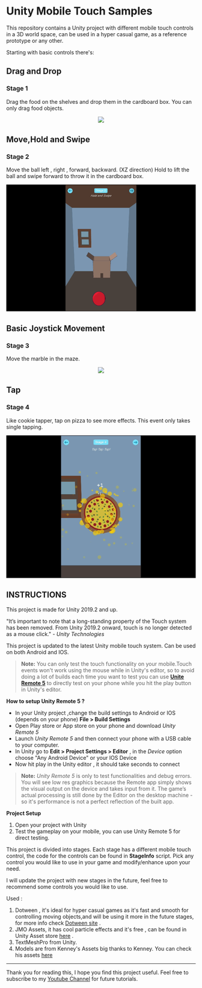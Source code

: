 ﻿# Unity Mobile Touch Samples

This repository contains a Unity project with different mobile touch controls in a 3D world space, can be used in a hyper casual game, as a reference prototype or any other.

Starting with basic controls there's: 
## Drag and Drop

### Stage 1
Drag the food on the shelves and drop them in the cardboard box. You can only drag food objects.
<p align="center"> 
    <img src="./res/stage1.gif">
</p>

## Move,Hold and Swipe

### Stage 2
Move the ball left , right , forward, backward. (XZ direction)
Hold to lift the ball and swipe forward to throw it in the cardboard box.
<p align="center"> 
    <img src="./res/stage2.gif">
</p>

## Basic Joystick Movement

### Stage 3
Move the marble in the maze.
<p align="center"> 
    <img src="./res/stage3.gif">
</p>

## Tap 
### Stage 4
Like cookie tapper, tap on pizza to see more effects. This event only takes single tapping.
<p align="center"> 
    <img src="./res/stage4.gif">
</p>

##  INSTRUCTIONS

This project is made for Unity 2019.2 and up.

"It’s important to note that a long-standing property of the Touch system has been removed. From Unity 2019.2 onward, touch is no longer detected as a mouse click." - *Unity Technologies*

This project is updated to the latest Unity mobile touch system. Can be used on both Android and IOS.


>**Note:**  You can only test the touch functionality on your mobile.Touch events won't work using the mouse while in Unity's editor, so to avoid doing a lot of builds each time you want to test you can use **[Unite Remote 5](https://docs.unity3d.com/Manual/UnityRemote5.html)** to directly test on your phone while you hit the play button in Unity's editor.

**How to setup Unity Remote 5 ?**
- In your Unity project ,change the build settings to Android or IOS (depends on your phone) **File > Build Settings**
- Open Play store or App store on your phone and download *Unity Remote 5*
- Launch *Unity Remote 5* and then connect your phone with a USB cable to your computer.
- In Unity go to **Edit > Project Settings > Editor** , in the *Device* option choose "Any Android Device" or your IOS Device
- Now hit play in the Unity editor , it should take seconds to connect

>**Note:**  *Unity Remote 5* is only to test functionalities and debug errors. You will see low res graphics because the Remote app simply shows the visual output on the device and takes input from it. The game’s actual processing is still done by the Editor on the desktop machine - so it's performance is not a perfect reflection of the built app.

**Project Setup**
1. Open your project with Unity
2. Test the gameplay on your mobile, you can use Unity Remote 5 for direct testing.

This project is divided into stages. Each stage has a different mobile touch control, the code for the controls can be found in **StageInfo** script. Pick any control you would like to use in your game and modify/enhance upon your need.

I will update the project with new stages in the future, feel free to recommend some controls you would like to use.

Used :
1. Dotween , it's ideal for hyper casual games as it's fast and smooth for controlling moving objects,and will be using it more in the future stages, for more info check [Dotween site](http://dotween.demigiant.com/getstarted.php)  .
2. JMO Assets, it has cool particle effects and it's free , can be found in Unity Asset store [here](https://assetstore.unity.com/packages/vfx/particles/cartoon-fx-free-109565) .
3. TextMeshPro from Unity.
4.  Models are from Kenney's Assets big thanks to Kenney. You can check his assets [here](https://www.kenney.nl/)

---
Thank you for reading this, I hope you find this project useful.
Feel free to subscribe to my [Youtube Channel](https://www.youtube.com/channel/UC8ZB1WjdDT2TsFeQEEEtUhA?view_as=subscriber) for future tutorials.


